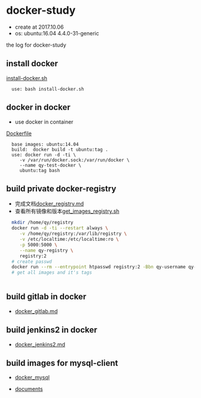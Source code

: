 # docker-study
- create at 2017.10.06
- os: ubuntu:16.04 4.4.0-31-generic 


the log for docker-study

## install docker 

[install-docker.sh](https://github.com/qinya0/docker-study/blob/master/shell/install-docker.sh)
```
  use: bash install-docker.sh
```

## docker in docker
- use docker in container

[Dockerfile](https://github.com/qinya0/docker-study/blob/master/Dockerfiles/docker-in-docker/Dockerfile)
```
  base images: ubuntu:14.04
  build:  docker build -t ubuntu:tag .
  use: docker run -d -ti \
     -v /var/run/docker.sock:/var/run/docker \
     --name qy-test-docker \
     ubuntu:tag bash
```

## build private docker-registry

- 完成文档[docker_registry.md](https://github.com/qinya0/docker-study/blob/master/markdown/docker_registry.md)
- 查看所有镜像和版本[get_images_registry.sh](https://github.com/qinya0/docker-study/blob/master/shell/get_images_registry.sh)

```bash
  mkdir /home/qy/registry
  docker run -d -ti --restart always \
     -v /home/qy/registry:/var/lib/registry \
     -v /etc/localtime:/etc/localtime:ro \
     -p 5000:5000 \
     --name qy-registry \
     registry:2
  # create passwd
  docker run --rm --entrypoint htpasswd registry:2 -Bbn qy-username qy-passwd
  # get all images and it's tags
  
```

## build gitlab in docker

- [docker_gitlab.md](https://github.com/qinya0/docker-study/blob/master/markdown/docker_gitlab.md)


## build jenkins2 in docker

- [docker_jenkins2.md](https://github.com/qinya0/docker-study/blob/master/markdown/docker_jenkins2.md)

## build images for mysql-client

- [docker_mysql](https://github.com/qinya0/docker-study/blob/master/Dockerfiles/mysql-in-docker/Dockerfile)

- [documents](https://github.com/qinya0/docker-study/blob/master/markdown/docker_mysql.md)
